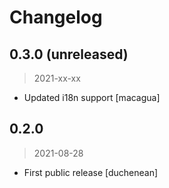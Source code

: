 # Changelog

## 0.3.0 (unreleased)
> 2021-xx-xx

- Updated i18n support [macagua]

## 0.2.0
> 2021-08-28

- First public release [duchenean]
